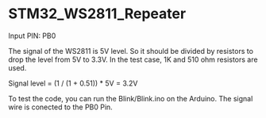 # STM32_WS2811_Repeater

Input PIN: PB0

The signal of the WS2811 is 5V level. So it should be divided by resistors to drop the level from 5V to 3.3V. In the test case, 1K and 510 ohm resistors are used.

Signal level = (1 / (1 + 0.51)) * 5V = 3.2V

To test the code, you can run the Blink/Blink.ino on the Arduino. The signal wire is conected to the PB0 Pin.
